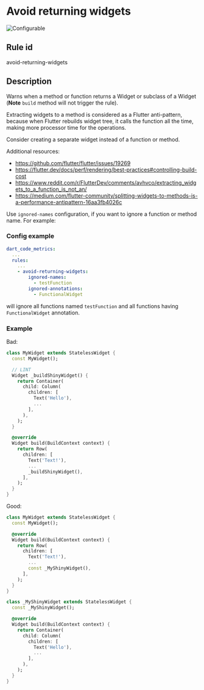 # Avoid returning widgets

![Configurable](https://img.shields.io/badge/-configurable-informational)

## Rule id

avoid-returning-widgets

## Description

Warns when a method or function returns a Widget or subclass of a Widget (**Note** `build` method will not trigger the rule).

Extracting widgets to a method is considered as a Flutter anti-pattern, because when Flutter rebuilds widget tree, it calls the function all the time, making more processor time for the operations.

Consider creating a separate widget instead of a function or method.

Additional resources:

* <https://github.com/flutter/flutter/issues/19269>
* <https://flutter.dev/docs/perf/rendering/best-practices#controlling-build-cost>
* <https://www.reddit.com/r/FlutterDev/comments/avhvco/extracting_widgets_to_a_function_is_not_an/>
* <https://medium.com/flutter-community/splitting-widgets-to-methods-is-a-performance-antipattern-16aa3fb4026c>

Use `ignored-names` configuration, if you want to ignore a function or method name. For example:

### Config example

```yaml
dart_code_metrics:
  ...
  rules:
    ...
    - avoid-returning-widgets:
        ignored-names:
          - testFunction
        ignored-annotations:
          - FunctionalWidget
```

will ignore all functions named `testFunction` and all functions having `FunctionalWidget` annotation.

### Example

Bad:

```dart
class MyWidget extends StatelessWidget {
  const MyWidget();

  // LINT
  Widget _buildShinyWidget() {
    return Container(
      child: Column(
        children: [
          Text('Hello'),
          ...
        ],
      ),
    );
  }

  @override
  Widget build(BuildContext context) {
    return Row(
      children: [
        Text('Text!'),
        ...
        _buildShinyWidget(),
      ],
    );
  }
}
```

Good:

```dart
class MyWidget extends StatelessWidget {
  const MyWidget();

  @override
  Widget build(BuildContext context) {
    return Row(
      children: [
        Text('Text!'),
        ...
        const _MyShinyWidget(),
      ],
    );
  }
}

class _MyShinyWidget extends StatelessWidget {
  const _MyShinyWidget();

  @override
  Widget build(BuildContext context) {
    return Container(
      child: Column(
        children: [
          Text('Hello'),
          ...
        ],
      ),
    );
  }
}
```

